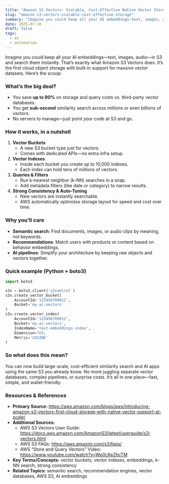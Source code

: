 ```yaml
---
title: "Amazon S3 Vectors: Scalable, Cost-Effective Native Vector Storage"
slug: "amazon-s3-vectors-scalable-cost-effective-storage"
summary: "Imagine you could keep all your AI embeddings—text, images, audio—in S3 and search them instantly. That’s exactly what Amazon S3 Vectors does. It’s the first cloud object storage with built-in support for massive vector datasets. Here’s the scoop:"
date: 2025-07-16
draft: false
tags:
  - ai
  - automation
---
```


Imagine you could keep all your AI embeddings—text, images, audio—in S3 and search them instantly. That’s exactly what Amazon S3 Vectors does. It’s the first cloud object storage with built-in support for massive vector datasets. Here’s the scoop:

<!--more-->

### What’s the big deal?
- You save **up to 90%** on storage and query costs vs. third-party vector databases.  
- You get **sub-second** similarity search across millions or even billions of vectors.  
- No servers to manage—just point your code at S3 and go.

### How it works, in a nutshell
1. **Vector Buckets**  
   - A new S3 bucket type just for vectors.  
   - Comes with dedicated APIs—no extra infra setup.  
2. **Vector Indexes**  
   - Inside each bucket you create up to 10,000 indexes.  
   - Each index can hold tens of millions of vectors.  
3. **Queries & Filters**  
   - Run k-nearest neighbor (k-NN) searches in a snap.  
   - Add metadata filters (like date or category) to narrow results.  
4. **Strong Consistency & Auto-Tuning**  
   - New vectors are instantly searchable.  
   - AWS automatically optimizes storage layout for speed and cost over time.

### Why you’ll care
- **Semantic search**: Find documents, images, or audio clips by meaning, not keywords.  
- **Recommendations**: Match users with products or content based on behavior embeddings.  
- **AI pipelines**: Simplify your architecture by keeping raw objects and vectors together.

### Quick example (Python + boto3)
```python
import boto3

s3v = boto3.client('s3control')
s3v.create_vector_bucket(
    AccountId='123456789012',
    Bucket='my-ai-vectors'
)
s3v.create_vector_index(
    AccountId='123456789012',
    Bucket='my-ai-vectors',
    IndexName='text-embeddings-index',
    Dimension=768,
    Metric='COSINE'
)
```

### So what does this mean?
You can now build large-scale, cost-efficient similarity search and AI apps using the same S3 you already know. No more juggling separate vector databases, complex pipelines, or surprise costs. It’s all in one place—fast, simple, and wallet-friendly.

### Resources & References
- **Primary Source:** https://aws.amazon.com/blogs/aws/introducing-amazon-s3-vectors-first-cloud-storage-with-native-vector-support-at-scale/  
- **Additional Sources:**  
  - AWS S3 Vectors User Guide: https://docs.aws.amazon.com/AmazonS3/latest/userguide/s3-vectors.html  
  - AWS S3 FAQs: https://aws.amazon.com/s3/faqs/  
  - AWS “Store and Query Vectors” Video: https://www.youtube.com/watch?v=Wp0LKeZhcTM  
- **Key Terms/Concepts:** vector buckets, vector indexes, embeddings, k-NN search, strong consistency  
- **Related Topics:** semantic search, recommendation engines, vector databases, AWS S3, AI embeddings